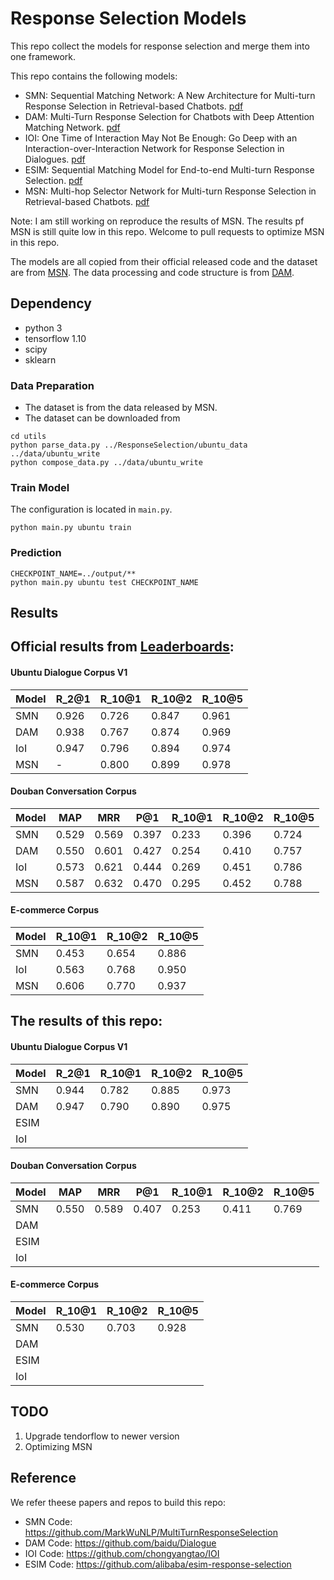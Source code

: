 # Response Selection Models
This repo collect the models for response selection and merge them into one framework.

This repo contains the following models:
- SMN: Sequential Matching Network: A New Architecture for Multi-turn Response Selection in Retrieval-based Chatbots. [pdf](https://arxiv.org/abs/1612.01627)
- DAM:  Multi-Turn Response Selection for Chatbots with Deep Attention Matching Network. [pdf](https://www.aclweb.org/anthology/P18-1103/)
- IOI: One Time of Interaction May Not Be Enough: Go Deep with an Interaction-over-Interaction Network for Response Selection in Dialogues. [pdf](https://www.aclweb.org/anthology/P19-1001/)
- ESIM: Sequential Matching Model for End-to-end Multi-turn Response Selection. [pdf](https://arxiv.org/abs/1901.02609)
- MSN: Multi-hop Selector Network for Multi-turn Response Selection in Retrieval-based Chatbots. [pdf](https://www.aclweb.org/anthology/D19-1011/)

Note: I am still working on reproduce the results of MSN. The results pf MSN is still quite low in this repo. Welcome to pull requests to optimize MSN in this repo.

The models are all copied from their official released code and the dataset are from [MSN](https://github.com/chunyuanY/Dialogue). 
The data processing and code structure is from [DAM](https://github.com/baidu/Dialogue).

## Dependency
- python 3
- tensorflow 1.10
- scipy
- sklearn

### Data Preparation
- The dataset is from the data released by MSN.
- The dataset can be downloaded from 
```
cd utils
python parse_data.py ../ResponseSelection/ubuntu_data ../data/ubuntu_write
python compose_data.py ../data/ubuntu_write
```
### Train Model
The configuration is located in `main.py`.
```
python main.py ubuntu train
```
### Prediction
```
CHECKPOINT_NAME=../output/**
python main.py ubuntu test CHECKPOINT_NAME
```

## Results
## Official results from [Leaderboards](https://github.com/JasonForJoy/Leaderboards-for-Multi-Turn-Response-Selection/blob/master/README.md):
#### Ubuntu Dialogue Corpus V1
| Model |  R_2@1  |  R_10@1  |  R_10@2  |  R_10@5  |
| ----- | ------- | -------- | -------- | -------- | 
| SMN   |  0.926  |  0.726   |  0.847   |  0.961   | 
| DAM   |  0.938  |  0.767   |  0.874   |  0.969   | 
| IoI   |  0.947  |  0.796   |  0.894   |  0.974   | 
| MSN   | -       |  0.800   |  0.899   |  0.978   | 
#### Douban Conversation Corpus
| Model |  MAP  |  MRR  |  P@1  |  R_10@1  |  R_10@2  |  R_10@5  |
| ----- | ----- | ----- | ----- | -------- | -------- | -------- |
| SMN   | 0.529 | 0.569 | 0.397 |  0.233   |  0.396   |  0.724   |
| DAM   | 0.550 | 0.601 | 0.427 |  0.254   |  0.410   |  0.757   |
| IoI   | 0.573 | 0.621 | 0.444 |  0.269   |  0.451   |  0.786   |
| MSN   | 0.587 | 0.632 | 0.470 |  0.295   |  0.452   |  0.788   | 
#### E-commerce Corpus
| Model |  R_10@1  |  R_10@2  |  R_10@5  |
| ----- | -------- | -------- | -------- |
| SMN   |  0.453   |  0.654   |  0.886   |
| IoI   |  0.563   |  0.768   |  0.950   |
| MSN   |  0.606   |  0.770   |  0.937   |

## The results of this repo:
#### Ubuntu Dialogue Corpus V1
| Model |  R_2@1  |  R_10@1  |  R_10@2  |  R_10@5  |
| ----- | ------- | -------- | -------- | -------- | 
| SMN   |  0.944  |  0.782   |  0.885   |   0.973  | 
| DAM   |  0.947  |  0.790   |  0.890   |   0.975  |  
| ESIM  |         |          |          |          | 
| IoI   |         |          |          |          | 
#### Douban Conversation Corpus
| Model |  MAP  |  MRR  |  P@1  |  R_10@1  |  R_10@2  |  R_10@5  |
| ----- | ----- | ----- | ----- | -------- | -------- | -------- |
| SMN   | 0.550 | 0.589 | 0.407 |  0.253   |  0.411   |  0.769   |
| DAM   |       |       |       |          |          |          |
| ESIM  |       |       |       |          |          |          |
| IoI   |       |       |       |          |          |          |
#### E-commerce Corpus
| Model |  R_10@1  |  R_10@2  |  R_10@5  |
| ----- | -------- | -------- | -------- |
| SMN   |  0.530   |  0.703   |  0.928   |
| DAM   |          |          |          |
| ESIM  |          |          |          |
| IoI   |          |          |          |


## TODO
1. Upgrade tendorflow to newer version
2. Optimizing MSN

## Reference
We refer theese papers and repos to build this repo:
- SMN Code: https://github.com/MarkWuNLP/MultiTurnResponseSelection
- DAM Code: https://github.com/baidu/Dialogue
- IOI Code: https://github.com/chongyangtao/IOI
- ESIM Code: https://github.com/alibaba/esim-response-selection